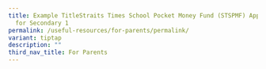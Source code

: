 ```yaml
---
title: Example TitleStraits Times School Pocket Money Fund (STSPMF) Application
  for Secondary 1
permalink: /useful-resources/for-parents/permalink/
variant: tiptap
description: ""
third_nav_title: For Parents
---
```

